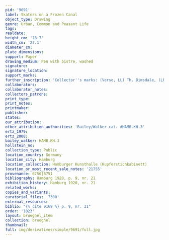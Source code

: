 ```yaml
---
pid: '9691'
label: Skaters on a Frozen Canal
object_type: Drawing
genre: Urban, Common and Peasant Life
tags: 
realdate: 
height_cm: '18.7'
width_cm: '27.1'
diameter_cm: 
plate_dimensions: 
support: Paper
drawing_medium: Pen with bistre, washed
signature: 
signature_location: 
support_marks: 
further_inscription: 'Collector''s marks: (Verso, LL) Th. Dimsdale, (LR) William Eisdaile'
collaborators: 
collaborator_notes: 
collectors_patrons: 
print_type: 
print_notes: 
printmaker: 
publisher: 
states: 
our_attribution: 
other_attribution_authorities: 'Bailey/Walker cat. #HAMB.KH.3'
ertz_1979: 
ertz_2008: 
bailey_walker: HAMB.KH.3
hollstein_no: 
collection_type: Public
location_country: Germany
location_city: Hamburg
location_collection: Hamburger Kunsthalle (Kupferstichkabinett)
location_or_most_recent_sale_notes: '21755'
provenance: 6750|6751
bibliography: Hamburg 1920, p. 9, nr. 21
exhibition_history: Hamburg 1920, nr. 21
related_works: 
copies_and_variants: 
curatorial_files: '7300'
external_resources: 
biblio: "{% cite 9169 %} p. 9, nr. 21"
order: '1023'
layout: brueghel_item
collection: brueghel
thumbnail: 
full: img/derivatives/simple/9691/full.jpg
---
```

